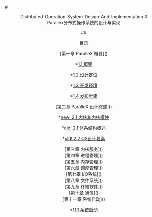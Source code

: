 #<center>Distributed-Operation-System-Design-And-Implementation</cenrte>
#<center>Parallex分布式操作系统的设计与实现</center>

##<center>目录</center>

<center>[第一章 ParalleX 概要]() </center>
        
  *[1.1 概要](./chap1/ParalleX_概要.md) 
  
  *[1.2 设计定位](./chap1/ParalleX_设计目标.md)
  
  *[1.3 开发环境](./chap1/ParalleX_开发环境.md)
  
  *[1.4 发布步骤](./chap1/ParalleX_发布步骤.md)

<center>[第二章 ParalleX 设计综述]()</center>

  *[new! 2.1 内核和内核模块](./chap2/ParalleX内核与模块.md)

  *[old! 2.1 体系结构概述](./chap2/3_1_体系结构概述.md)
  
  *[old! 2.2 OS设计要素 ](./chap2/3_2_OS设计要素与问题.md)
  

  
<center>[第三章 内核服务]()</center>


<center>[第四章 进程管理]()</center>


<center>[第五章 内存管理]()</center>


<center>[第六章 调度管理]()</center>


<center>[第七章 I/O系统]()</center>


<center>[第八章 文件系统]()</center>


<center>[第九章 终端软件]()</center>


<center>[第十章 通信]()</center>


<center>[第十一章 系统启动]()</center>


*[11.1 系统启动](./chap11/系统启动.md) 






